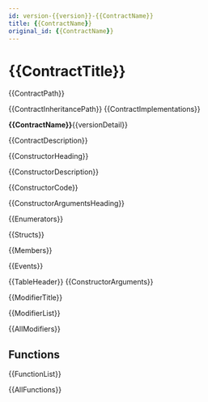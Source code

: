 ```yaml
---
id: version-{{version}}-{{ContractName}}
title: {{ContractName}}
original_id: {{ContractName}}
---
```


# {{ContractTitle}}

{{ContractPath}}

{{ContractInheritancePath}}
{{ContractImplementations}}



**{{ContractName}}**{{versionDetail}}


{{ContractDescription}}


{{ConstructorHeading}}


{{ConstructorDescription}}


{{ConstructorCode}}


{{ConstructorArgumentsHeading}}


{{Enumerators}}


{{Structs}}


{{Members}}

{{Events}}

{{TableHeader}}
{{ConstructorArguments}}




{{ModifierTitle}}


{{ModifierList}}


{{AllModifiers}}


## Functions

{{FunctionList}}


{{AllFunctions}}
